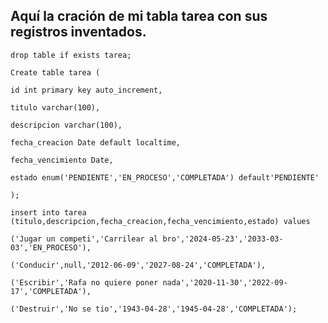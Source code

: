 Aquí la cración de mi tabla tarea con sus registros inventados.
  --

  
    drop table if exists tarea;
    
    Create table tarea (
  
  	id int primary key auto_increment,
   
  	titulo varchar(100),
   
    descripcion varchar(100),
    
    fecha_creacion Date default localtime,
    
    fecha_vencimiento Date,
    
    estado enum('PENDIENTE','EN_PROCESO','COMPLETADA') default'PENDIENTE'
      
    );
    
    insert into tarea (titulo,descripcion,fecha_creacion,fecha_vencimiento,estado) values
    
    ('Jugar un competi','Carrilear al bro','2024-05-23','2033-03-03','EN_PROCESO'),
    
    ('Conducir',null,'2012-06-09','2027-08-24','COMPLETADA'),
    
    ('Escribir','Rafa no quiere poner nada','2020-11-30','2022-09-17','COMPLETADA'),
    
    ('Destruir','No se tio','1943-04-28','1945-04-28','COMPLETADA');
